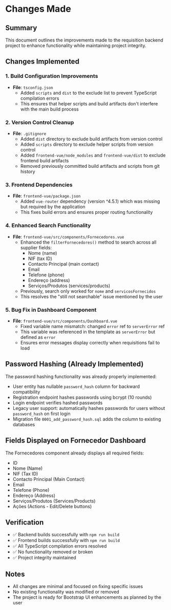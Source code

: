 # Changes Made

## Summary
This document outlines the improvements made to the requisition backend project to enhance functionality while maintaining project integrity.

## Changes Implemented

### 1. Build Configuration Improvements
- **File**: `tsconfig.json`
  - Added `scripts` and `dist` to the exclude list to prevent TypeScript compilation errors
  - This ensures that helper scripts and build artifacts don't interfere with the main build process

### 2. Version Control Cleanup
- **File**: `.gitignore`
  - Added `dist` directory to exclude build artifacts from version control
  - Added `scripts` directory to exclude helper scripts from version control
  - Added `frontend-vue/node_modules` and `frontend-vue/dist` to exclude frontend build artifacts
  - Removed previously committed build artifacts and scripts from git history

### 3. Frontend Dependencies
- **File**: `frontend-vue/package.json`
  - Added `vue-router` dependency (version ^4.5.1) which was missing but required by the application
  - This fixes build errors and ensures proper routing functionality

### 4. Enhanced Search Functionality
- **File**: `frontend-vue/src/components/Fornecedores.vue`
  - Enhanced the `filterFornecedores()` method to search across all supplier fields:
    - Nome (name)
    - NIF (tax ID)
    - Contacto Principal (main contact)
    - Email
    - Telefone (phone)
    - Endereço (address)
    - Serviços/Produtos (services/products)
  - Previously, search only worked for `nome` and `servicosFornecidos`
  - This resolves the "still not searchable" issue mentioned by the user

### 5. Bug Fix in Dashboard Component
- **File**: `frontend-vue/src/components/Dashboard.vue`
  - Fixed variable name mismatch: changed `error` ref to `serverError` ref
  - This variable was referenced in the template as `serverError` but defined as `error`
  - Ensures error messages display correctly when requisitions fail to load

## Password Hashing (Already Implemented)
The password hashing functionality was already properly implemented:
- User entity has nullable `password_hash` column for backward compatibility
- Registration endpoint hashes passwords using bcrypt (10 rounds)
- Login endpoint verifies hashed passwords
- Legacy user support: automatically hashes passwords for users without `password_hash` on first login
- Migration file `0001_add_password_hash.sql` adds the column to existing databases

## Fields Displayed on Fornecedor Dashboard
The Fornecedores component already displays all required fields:
- ID
- Nome (Name)
- NIF (Tax ID)
- Contacto Principal (Main Contact)
- Email
- Telefone (Phone)
- Endereço (Address)
- Serviços/Produtos (Services/Products)
- Ações (Actions - Edit/Delete buttons)

## Verification
- ✅ Backend builds successfully with `npm run build`
- ✅ Frontend builds successfully with `npm run build`
- ✅ All TypeScript compilation errors resolved
- ✅ No functionality removed or broken
- ✅ Project integrity maintained

## Notes
- All changes are minimal and focused on fixing specific issues
- No existing functionality was modified or removed
- The project is ready for Bootstrap UI enhancements as planned by the user
